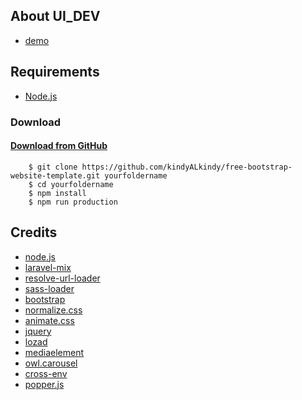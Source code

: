 ## About UI_DEV

* [demo](https://kindyalkindy.github.io/free-bootstrap-website-template/index.html)

Requirements
-----

  + [Node.js](https://nodejs.org/en/)

### Download
#### [Download from GitHub](https://github.com/kindyALkindy/free-bootstrap-website-template/archive/master.zip)

```shell
    $ git clone https://github.com/kindyALkindy/free-bootstrap-website-template.git yourfoldername
    $ cd yourfoldername
    $ npm install
    $ npm run production
```

## Credits

* [node.js](http://nodejs.org/)
* [laravel-mix](https://laravel-mix.com/)
* [resolve-url-loader](https://www.npmjs.com/package/resolve-url-loader)
* [sass-loader](https://sass-lang.com/)
* [bootstrap](https://getbootstrap.com/)
* [normalize.css](https://necolas.github.io/normalize.css/)
* [animate.css](https://daneden.github.io/animate.css/)
* [jquery](https://jquery.com/)
* [lozad](https://www.npmjs.com/package/lozad)
* [mediaelement](https://github.com/mediaelement/mediaelement#readme)
* [owl.carousel](https://owlcarousel2.github.io/OwlCarousel2/)
* [cross-env](https://github.com/kentcdodds/cross-env#readme)
* [popper.js](https://www.npmjs.com/package/popper.js)
